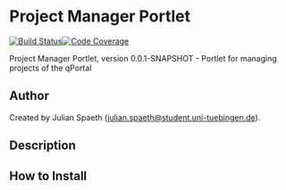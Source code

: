# Project Manager Portlet

[![Build Status](https://travis-ci.com/qbicsoftware/project-manager-portlet.svg?branch=master)](https://travis-ci.com/qbicsoftware/project-manager-portlet)[![Code Coverage]( https://codecov.io/gh/qbicsoftware/project-manager-portlet/branch/master/graph/badge.svg)](https://codecov.io/gh/qbicsoftware/project-manager-portlet)

Project Manager Portlet, version 0.0.1-SNAPSHOT - Portlet for managing projects of the qPortal

## Author

Created by Julian Spaeth (julian.spaeth@student.uni-tuebingen.de).

## Description

## How to Install
